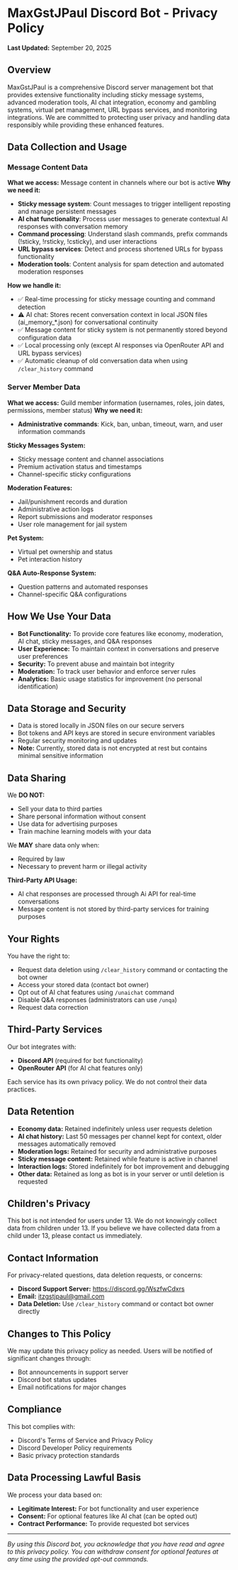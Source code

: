 # MaxGstJPaul Discord Bot - Privacy Policy

**Last Updated:** September 20, 2025

## Overview

MaxGstJPaul is a comprehensive Discord server management bot that provides extensive functionality including sticky message systems, advanced moderation tools, AI chat integration, economy and gambling systems, virtual pet management, URL bypass services, and monitoring integrations. We are committed to protecting user privacy and handling data responsibly while providing these enhanced features.

## Data Collection and Usage

### Message Content Data
**What we access:** Message content in channels where our bot is active
**Why we need it:** 
- **Sticky message system**: Count messages to trigger intelligent reposting and manage persistent messages
- **AI chat functionality**: Process user messages to generate contextual AI responses with conversation memory
- **Command processing**: Understand slash commands, prefix commands (!sticky, !rsticky, !csticky), and user interactions
- **URL bypass services**: Detect and process shortened URLs for bypass functionality
- **Moderation tools**: Content analysis for spam detection and automated moderation responses

**How we handle it:**
- ✅ Real-time processing for sticky message counting and command detection
- ⚠️ AI chat: Stores recent conversation context in local JSON files (ai_memory_*.json) for conversational continuity
- ✅ Message content for sticky system is not permanently stored beyond configuration data
- ✅ Local processing only (except AI responses via OpenRouter API and URL bypass services)
- ✅ Automatic cleanup of old conversation data when using `/clear_history` command

### Server Member Data
**What we access:** Guild member information (usernames, roles, join dates, permissions, member status)
**Why we need it:** 
- **Administrative commands**: Kick, ban, unban, timeout, warn, and user information commands

**Sticky Messages System:**
- Sticky message content and channel associations
- Premium activation status and timestamps
- Channel-specific sticky configurations

**Moderation Features:**
- Jail/punishment records and duration
- Administrative action logs
- Report submissions and moderator responses
- User role management for jail system

**Pet System:**
- Virtual pet ownership and status
- Pet interaction history

**Q&A Auto-Response System:**
- Question patterns and automated responses
- Channel-specific Q&A configurations

## How We Use Your Data

- **Bot Functionality:** To provide core features like economy, moderation, AI chat, sticky messages, and Q&A responses
- **User Experience:** To maintain context in conversations and preserve user preferences
- **Security:** To prevent abuse and maintain bot integrity
- **Moderation:** To track user behavior and enforce server rules
- **Analytics:** Basic usage statistics for improvement (no personal identification)

## Data Storage and Security

- Data is stored locally in JSON files on our secure servers
- Bot tokens and API keys are stored in secure environment variables
- Regular security monitoring and updates
- **Note:** Currently, stored data is not encrypted at rest but contains minimal sensitive information

## Data Sharing

We **DO NOT:**
- Sell your data to third parties
- Share personal information without consent
- Use data for advertising purposes
- Train machine learning models with your data

We **MAY** share data only when:
- Required by law
- Necessary to prevent harm or illegal activity

**Third-Party API Usage:**
- AI chat responses are processed through Ai API for real-time conversations
- Message content is not stored by third-party services for training purposes

## Your Rights

You have the right to:
- Request data deletion using `/clear_history` command or contacting the bot owner
- Access your stored data (contact bot owner)
- Opt out of AI chat features using `/unaichat` command
- Disable Q&A responses (administrators can use `/unqa`)
- Request data correction

## Third-Party Services

Our bot integrates with:
- **Discord API** (required for bot functionality)
- **OpenRouter API** (for AI chat features only)

Each service has its own privacy policy. We do not control their data practices.

## Data Retention

- **Economy data:** Retained indefinitely unless user requests deletion
- **AI chat history:** Last 50 messages per channel kept for context, older messages automatically removed
- **Moderation logs:** Retained for security and administrative purposes
- **Sticky message content:** Retained while feature is active in channel
- **Interaction logs:** Stored indefinitely for bot improvement and debugging
- **Other data:** Retained as long as bot is in your server or until deletion is requested

## Children's Privacy

This bot is not intended for users under 13. We do not knowingly collect data from children under 13. If you believe we have collected data from a child under 13, please contact us immediately.

## Contact Information

For privacy-related questions, data deletion requests, or concerns:
- **Discord Support Server:** https://discord.gg/WszfwCdxrs
- **Email:** itzgstjpaul@gmail.com
- **Data Deletion:** Use `/clear_history` command or contact bot owner directly

## Changes to This Policy

We may update this privacy policy as needed. Users will be notified of significant changes through:
- Bot announcements in support server
- Discord bot status updates
- Email notifications for major changes

## Compliance

This bot complies with:
- Discord's Terms of Service and Privacy Policy
- Discord Developer Policy requirements
- Basic privacy protection standards

## Data Processing Lawful Basis

We process your data based on:
- **Legitimate Interest:** For bot functionality and user experience
- **Consent:** For optional features like AI chat (can be opted out)
- **Contract Performance:** To provide requested bot services

---

*By using this Discord bot, you acknowledge that you have read and agree to this privacy policy. You can withdraw consent for optional features at any time using the provided opt-out commands.*
